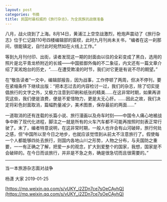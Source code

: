 ```yaml
---
layout: post
categories: 书摘
title: 民国时最权威的《旅行杂志》，为全民族抗战做准备
---
```


八月，战火烧到了上海。8月14日，黄浦江上空空战激烈，枪炮声震动了《旅行杂志》位于仁记路110号四楼编辑部的窗棂，此时九月刊尚未关书，“编者在这一刹那间，很能镇定，自忖此时宛然如在火线上工作。”

等到九月刊付印、出街，读者发现这一期的封面由以往的全彩变成了黑白，选用的照片是北平青龙桥附近的长城——中国抵御外侮的不二象征，内文还有一篇文章介绍了吴淞炮台的历史，“……在遭受欺凌的时节，我们对它更是有说不尽的期望。”

在“敬告读者”一文中，编辑部报告，因为战事，工作停顿了两周，但决不停刊，要在紧缩条件下继续出版：“把本志过去的内容检讨一过，我们的杂志，除了切实提倡旅行的文字之外，又极力注意到印刷和纸张的精美……在这非常时期，如果再讲究这些，我们便是浪费，便是不爱惜物力，更是太无心肝。……因此之故，我们决定将彩色封面取消，篇幅酌量减少，美术图景，保存最前的两面……”

一道取消的还有连载的长篇小说、旅行漫画以及舟车时刻——中国令人痛心地被战争中断了现代化进程，脚注之一就是所有的火车汽车都不可能再按照时刻表正常行驶了。末了，编者特意说明，在这非常时期，一般人也许会有山河破碎，旅行何处之感，但“中国所以至今日之地步，也就应该觉悟到从前太不注意旅行了。假使每一个人都能够四处去旅行，则国内各地山川之形势，人物之分布，与夫国防之重要，一一有正确之了解，把爱一乡的观念，扩大到爱整个的国家，我想，国家是不会破碎的。在今日而谈旅行，并非是不急之务，确是很急切而且很需要的。”

---

当一本旅游杂志面对战争

杨潇  大家  2019-01-25

[https://mp.weixin.qq.com/s/vUKY_i2ZDn7ce7sOeCAyhQ](https://mp.weixin.qq.com/s/vUKY_i2ZDn7ce7sOeCAyhQ)